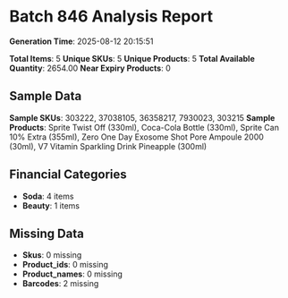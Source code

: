 # Batch 846 Analysis Report

**Generation Time**: 2025-08-12 20:15:51

**Total Items**: 5
**Unique SKUs**: 5
**Unique Products**: 5
**Total Available Quantity**: 2654.00
**Near Expiry Products**: 0

## Sample Data
**Sample SKUs**: 303222, 37038105, 36358217, 7930023, 303215
**Sample Products**: Sprite Twist Off (330ml), Coca-Cola Bottle (330ml), Sprite Can 10% Extra (355ml), Zero One Day Exosome Shot Pore Ampoule 2000 (30ml), V7 Vitamin Sparkling Drink Pineapple (300ml)

## Financial Categories
- **Soda**: 4 items
- **Beauty**: 1 items

## Missing Data
- **Skus**: 0 missing
- **Product_ids**: 0 missing
- **Product_names**: 0 missing
- **Barcodes**: 2 missing
